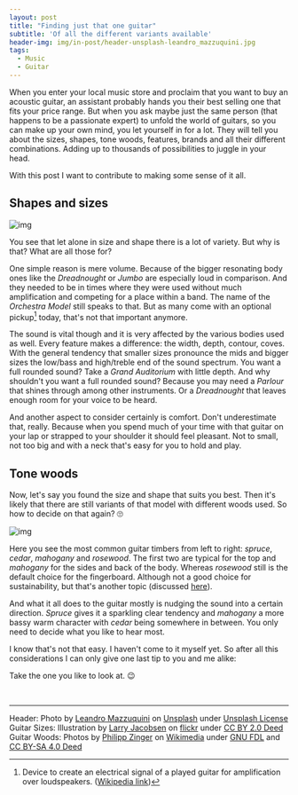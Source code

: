 ```yaml
---
layout: post
title: "Finding just that one guitar"
subtitle: 'Of all the different variants available'
header-img: img/in-post/header-unsplash-leandro_mazzuquini.jpg
tags:
  - Music
  - Guitar
---
```


When you enter your local music store and proclaim that you want to buy an acoustic guitar, an assistant probably hands you their best selling one that fits your price range. But when you ask maybe just the same person (that happens to be a passionate expert) to unfold the world of guitars, so you can make up your own mind, you let yourself in for a lot. They will tell you about the sizes, shapes, tone woods, features, brands and all their different combinations. Adding up to thousands of possibilities to juggle in your head.

With this post I want to contribute to making some sense of it all.

## Shapes and sizes

![img](/blog/img/in-post/sizes-flickr-larry_jacobsen.jpg)

You see that let alone in size and shape there is a lot of variety. But why is that? What are all those for?

One simple reason is mere volume. Because of the bigger resonating body ones like the _Dreadnought_ or _Jumbo_ are especially loud in comparison. And they needed to be in times where they were used without much amplification and competing for a place within a band. The name of the _Orchestra Model_ still speaks to that. But as many come with an optional pickup[^pickup] today, that's not that important anymore. 

The sound is vital though and it is very affected by the various bodies used as well. Every feature makes a difference: the width, depth, contour, coves. With the general tendency that smaller sizes pronounce the mids and bigger sizes the low/bass and high/treble end of the sound spectrum. You want a full rounded sound? Take a _Grand Auditorium_ with little depth. And why shouldn't you want a full rounded sound? Because you may need a _Parlour_ that shines through among other instruments. Or a _Dreadnought_ that leaves enough room for your voice to be heard.

And another aspect to consider certainly is comfort. Don't underestimate that, really. Because when you spend much of your time with that guitar on your lap or strapped to your shoulder it should feel pleasant. Not to small, not too big and with a neck that's easy for you to hold and play.

## Tone woods

Now, let's say you found the size and shape that suits you best. Then it's likely that there are still variants of that model with different woods used. So how to decide on that again? :roll_eyes:

![img](/blog/img/in-post/woods-wikimedia-philipp_zinger.jpg)

Here you see the most common guitar timbers from left to right: _spruce_, _cedar_, _mahogany_ and _rosewood_. The first two are typical for the top and _mahogany_ for the sides and back of the body. Whereas _rosewood_ still is the default choice for the fingerboard. Although not a good choice for sustainability, but that's another topic (discussed [here](https://www.wri.org/insights/building-sustainable-guitar-rosewood)).

And what it all does to the guitar mostly is nudging the sound into a certain direction. _Spruce_ gives it a sparkling clear tendency and _mahogany_ a more bassy warm character with _cedar_ being somewhere in between. You only need to decide what you like to hear most. 

I know that's not that easy. I haven't come to it myself yet. So after all this considerations I can only give one last tip to you and me alike:

Take the one you like to look at. :wink:

<br>

---
Header: Photo by [Leandro Mazzuquini](https://unsplash.com/@leanmazzuquini?utm_content=creditCopyText&utm_medium=referral&utm_source=unsplash) on [Unsplash](https://unsplash.com/photos/acoustic-guitar-on-sofa-ZIbrlLp63PY?utm_content=creditCopyText&utm_medium=referral&utm_source=unsplash) under [Unsplash License](https://unsplash.com/license)<br>
Guitar Sizes: Illustration by [Larry Jacobsen](https://www.flickr.com/photos/ljguitar/) on [flickr](https://www.flickr.com/photos/ljguitar/403865656/) under [CC BY 2.0 Deed](https://creativecommons.org/licenses/by/2.0/)<br>
Guitar Woods: Photos by [Philipp Zinger]() on [Wikimedia](https://commons.wikimedia.org/wiki/Main_Page) under [GNU FDL](https://en.wikipedia.org/wiki/en:GNU_Free_Documentation_License) and [CC BY-SA 4.0 Deed](https://creativecommons.org/licenses/by-sa/4.0/deed.en)

[^pickup]: Device to create an electrical signal of a played guitar for amplification over loudspeakers. ([Wikipedia link](https://en.m.wikipedia.org/wiki/Pickup_(music_technology)))
